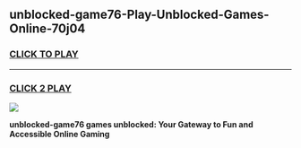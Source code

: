 
## unblocked-game76-Play-Unblocked-Games-Online-70j04
<h3>
<a href="https://premium76.site?title=unblocked-game76&ref=25A">CLICK TO PLAY</a></h3>
<hr>

<h3>
<a href="https://premium76.site?title=unblocked-game76&ref=25A">CLICK 2 PLAY</a>
  
</h3>

<a href="https://premium76.site?title=unblocked-game76&ref=25A"><img src="https://clearcache.store/games.png"></a>


**unblocked-game76 games unblocked: Your Gateway to Fun and Accessible Online Gaming**
